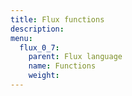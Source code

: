 ```yaml
---
title: Flux functions
description:
menu:
  flux_0_7:
    parent: Flux language
    name: Functions
    weight:
---
```

